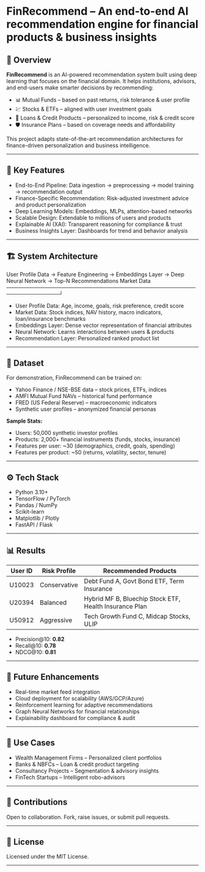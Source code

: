 # FinRecommend – An end-to-end AI recommendation engine for financial products & business insights

## 📌 Overview

**FinRecommend** is an AI-powered recommendation system built using deep learning that focuses on the financial domain. It helps institutions, advisors, and end-users make smarter decisions by recommending:

* 📊 Mutual Funds – based on past returns, risk tolerance & user profile
* 💹 Stocks & ETFs – aligned with user investment goals
* 🏦 Loans & Credit Products – personalized to income, risk & credit score
* 🛡 Insurance Plans – based on coverage needs and affordability

This project adapts state-of-the-art recommendation architectures for finance-driven personalization and business intelligence.

---

## 🚀 Key Features

* End-to-End Pipeline: Data ingestion → preprocessing → model training → recommendation output
* Finance-Specific Recommendation: Risk-adjusted investment advice and product personalization
* Deep Learning Models: Embeddings, MLPs, attention-based networks
* Scalable Design: Extendable to millions of users and products
* Explainable AI (XAI): Transparent reasoning for compliance & trust
* Business Insights Layer: Dashboards for trend and behavior analysis

---

## 🏗 System Architecture

User Profile Data → Feature Engineering → Embeddings Layer → Deep Neural Network → Top-N Recommendations
Market Data ────────────────────────────────────────────────────────────────┘

* User Profile Data: Age, income, goals, risk preference, credit score
* Market Data: Stock indices, NAV history, macro indicators, loan/insurance benchmarks
* Embeddings Layer: Dense vector representation of financial attributes
* Neural Network: Learns interactions between users & products
* Recommendation Layer: Personalized ranked product list

---

## 📂 Dataset

For demonstration, FinRecommend can be trained on:

* Yahoo Finance / NSE-BSE data – stock prices, ETFs, indices
* AMFI Mutual Fund NAVs – historical fund performance
* FRED (US Federal Reserve) – macroeconomic indicators
* Synthetic user profiles – anonymized financial personas

**Sample Stats:**

* Users: 50,000 synthetic investor profiles
* Products: 2,000+ financial instruments (funds, stocks, insurance)
* Features per user: \~30 (demographics, credit, goals, spending)
* Features per product: \~50 (returns, volatility, sector, tenure)

---

## ⚙️ Tech Stack

* Python 3.10+
* TensorFlow / PyTorch
* Pandas / NumPy
* Scikit-learn
* Matplotlib / Plotly
* FastAPI / Flask

---

## 📊 Results

| User ID | Risk Profile | Recommended Products                                   |
| ------- | ------------ | ------------------------------------------------------ |
| U10023  | Conservative | Debt Fund A, Govt Bond ETF, Term Insurance             |
| U20394  | Balanced     | Hybrid MF B, Bluechip Stock ETF, Health Insurance Plan |
| U50912  | Aggressive   | Tech Growth Fund C, Midcap Stocks, ULIP                |

* Precision\@10: **0.82**
* Recall\@10: **0.78**
* NDCG\@10: **0.81**

---

## 🔮 Future Enhancements

* Real-time market feed integration
* Cloud deployment for scalability (AWS/GCP/Azure)
* Reinforcement learning for adaptive recommendations
* Graph Neural Networks for financial relationships
* Explainability dashboard for compliance & audit

---

## 📖 Use Cases

* Wealth Management Firms – Personalized client portfolios
* Banks & NBFCs – Loan & credit product targeting
* Consultancy Projects – Segmentation & advisory insights
* FinTech Startups – Intelligent robo-advisors

---

## 🤝 Contributions

Open to collaboration. Fork, raise issues, or submit pull requests.

---

## 📜 License

Licensed under the MIT License.

---
